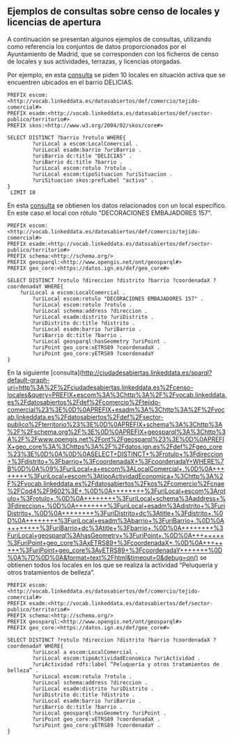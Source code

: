 ## Ejemplos de consultas sobre censo de locales y licencias de apertura

A continuación se presentan algunos ejemplos de consultas, utilizando como referencia los conjuntos de datos proporcionados por el Ayuntamiento de Madrid, que se corresponden con los ficheros de censo de locales y sus actividades, terrazas, y licencias otorgadas.

Por ejemplo, en esta [consulta](http://ciudadesabiertas.linkeddata.es/sparql?default-graph-uri=http%3A%2F%2Fciudadesabiertas.linkeddata.es%2Fcenso-locales&query=PREFIX+escom%3A%3Chttp%3A%2F%2Fvocab.linkeddata.es%2Fdatosabiertos%2Fdef%2Fcomercio%2Ftejido-comercial%23%3E%0D%0APREFIX+esadm%3A%3Chttp%3A%2F%2Fvocab.linkeddata.es%2Fdatosabiertos%2Fdef%2Fsector-publico%2Fterritorio%23%3E%0D%0APREFIX+skos%3A%3Chttp%3A%2F%2Fwww.w3.org%2F2004%2F02%2Fskos%2Fcore%23%3E%0D%0A%0D%0ASELECT+DISTINCT+%3Fbarrio+%3Frotulo+WHERE%7B%0D%0A++++++++%3FuriLocal+a+escom%3ALocalComercial+.%0D%0A++++++++%3FuriLocal+esadm%3Abarrio+%3FuriBarrio+.%0D%0A++++++++%3FuriBarrio+dc%3Atitle+%22DELICIAS%22+.%0D%0A++++++++%3FuriBarrio+dc%3Atitle+%3Fbarrio+.%0D%0A++++++++%3FuriLocal+escom%3Arotulo+%3Frotulo+.%0D%0A++++++++%3FuriLocal+escom%3AtipoSituacion+%3FuriSituacion+.%0D%0A++++++++%0D%0A%7D%0D%0A+LIMIT+10&format=text%2Fhtml&timeout=0&debug=on) se piden 10 locales en situación activa que se encuentren ubicados en el barrio DELICIAS.  
```
PREFIX escom:<http://vocab.linkeddata.es/datosabiertos/def/comercio/tejido-comercial#>
PREFIX esadm:<http://vocab.linkeddata.es/datosabiertos/def/sector-publico/territorio#>
PREFIX skos:<http://www.w3.org/2004/02/skos/core#>

SELECT DISTINCT ?barrio ?rotulo WHERE{
        ?uriLocal a escom:LocalComercial .
        ?uriLocal esadm:barrio ?uriBarrio .
        ?uriBarrio dc:title "DELICIAS" .
        ?uriBarrio dc:title ?barrio .
        ?uriLocal escom:rotulo ?rotulo .
        ?uriLocal escom:tipoSituacion ?uriSituacion .
        ?uriSituacion skos:prefLabel "activo" .         
}
 LIMIT 10
```
En esta [consulta](http://ciudadesabiertas.linkeddata.es/sparql?default-graph-uri=http%3A%2F%2Fciudadesabiertas.linkeddata.es%2Fcenso-locales&query=PREFIX+escom%3A%3Chttp%3A%2F%2Fvocab.linkeddata.es%2Fdatosabiertos%2Fdef%2Fcomercio%2Ftejido-comercial%23%3E%0D%0APREFIX+esadm%3A%3Chttp%3A%2F%2Fvocab.linkeddata.es%2Fdatosabiertos%2Fdef%2Fsector-publico%2Fterritorio%23%3E%0D%0APREFIX+schema%3A%3Chttp%3A%2F%2Fschema.org%2F%3E%0D%0A%0D%0ASELECT+DISTINCT+%3Frotulo+%3Fdireccion+%3Fdistrito+%3Fbarrio+WHERE%7B%0D%0A%09%3FuriLocal+a+escom%3ALocalComercial+.%0D%0A++++++++%3FuriLocal+escom%3Arotulo+%22DECORACIONES+EMBAJADORES+157%22+.%0D%0A++++++++%3FuriLocal+escom%3Arotulo+%3Frotulo+.%0D%0A++++++++%3FuriLocal+schema%3Aaddress+%3Fdireccion+.%0D%0A++++++++%3FuriLocal+esadm%3Adistrito+%3FuriDistrito+.%0D%0A++++++++%3FuriDistrito+dc%3Atitle+%3Fdistrito+.%0D%0A++++++++%3FuriLocal+esadm%3Abarrio+%3FuriBarrio+.%0D%0A++++++++%3FuriBarrio+dc%3Atitle+%3Fbarrio+.%0D%0A%0D%0A%7D+limit+10%0D%0A&format=text%2Fhtml&timeout=0&debug=on) se obtienen los datos relacionados con un local específico. En este caso el local con rótulo "DECORACIONES EMBAJADORES 157".

```
PREFIX escom:<http://vocab.linkeddata.es/datosabiertos/def/comercio/tejido-comercial#>
PREFIX esadm:<http://vocab.linkeddata.es/datosabiertos/def/sector-publico/territorio#>
PREFIX schema:<http://schema.org/>
PREFIX geosparql:<http://www.opengis.net/ont/geosparql#>
PREFIX geo_core:<https://datos.ign.es/def/geo_core#>

SELECT DISTINCT ?rotulo ?direccion ?distrito ?barrio ?coordenadaX ?coordenadaY WHERE{
	?uriLocal a escom:LocalComercial .
        ?uriLocal escom:rotulo "DECORACIONES EMBAJADORES 157" .
        ?uriLocal escom:rotulo ?rotulo .
        ?uriLocal schema:address ?direccion .
        ?uriLocal esadm:distrito ?uriDistrito .
        ?uriDistrito dc:title ?distrito .
        ?uriLocal esadm:barrio ?uriBarrio .
        ?uriBarrio dc:title ?barrio .
        ?uriLocal geosparql:hasGeometry ?uriPoint .
        ?uriPoint geo_core:xETRS89 ?coordenadaX .
        ?uriPoint geo_core:yETRS89 ?coordenadaY
}

```

En la siguiente [consulta](http://ciudadesabiertas.linkeddata.es/sparql?default-graph-uri=http%3A%2F%2Fciudadesabiertas.linkeddata.es%2Fcenso-locales&query=PREFIX+escom%3A%3Chttp%3A%2F%2Fvocab.linkeddata.es%2Fdatosabiertos%2Fdef%2Fcomercio%2Ftejido-comercial%23%3E%0D%0APREFIX+esadm%3A%3Chttp%3A%2F%2Fvocab.linkeddata.es%2Fdatosabiertos%2Fdef%2Fsector-publico%2Fterritorio%23%3E%0D%0APREFIX+schema%3A%3Chttp%3A%2F%2Fschema.org%2F%3E%0D%0APREFIX+geosparql%3A%3Chttp%3A%2F%2Fwww.opengis.net%2Font%2Fgeosparql%23%3E%0D%0APREFIX+geo_core%3A%3Chttps%3A%2F%2Fdatos.ign.es%2Fdef%2Fgeo_core%23%3E%0D%0A%0D%0ASELECT+DISTINCT+%3Frotulo+%3Fdireccion+%3Fdistrito+%3Fbarrio+%3FcoordenadaX+%3FcoordenadaY+WHERE%7B%0D%0A%09%3FuriLocal+a+escom%3ALocalComercial+.%0D%0A++++++++%3FuriLocal+escom%3AtipoActividadEconomica+%3Chttp%3A%2F%2Fvocab.linkeddata.es%2Fdatosabiertos%2Fkos%2Fcomercio%2Fcnae%2FCod4%2F9602%3E+.%0D%0A++++++++%3FuriLocal+escom%3Arotulo+%3Frotulo+.%0D%0A++++++++%3FuriLocal+schema%3Aaddress+%3Fdireccion+.%0D%0A++++++++%3FuriLocal+esadm%3Adistrito+%3FuriDistrito+.%0D%0A++++++++%3FuriDistrito+dc%3Atitle+%3Fdistrito+.%0D%0A++++++++%3FuriLocal+esadm%3Abarrio+%3FuriBarrio+.%0D%0A++++++++%3FuriBarrio+dc%3Atitle+%3Fbarrio+.%0D%0A++++++++%3FuriLocal+geosparql%3AhasGeometry+%3FuriPoint+.%0D%0A++++++++%3FuriPoint+geo_core%3AxETRS89+%3FcoordenadaX+.%0D%0A++++++++%3FuriPoint+geo_core%3AyETRS89+%3FcoordenadaY+++++++%0D%0A%7D%0D%0A&format=text%2Fhtml&timeout=0&debug=on() se obtienen todos los locales en los que se realiza la actividad “Peluquería y otros tratamientos de belleza”.

```
PREFIX escom:<http://vocab.linkeddata.es/datosabiertos/def/comercio/tejido-comercial#>
PREFIX esadm:<http://vocab.linkeddata.es/datosabiertos/def/sector-publico/territorio#>
PREFIX schema:<http://schema.org/>
PREFIX geosparql:<http://www.opengis.net/ont/geosparql#>
PREFIX geo_core:<https://datos.ign.es/def/geo_core#>

SELECT DISTINCT ?rotulo ?direccion ?distrito ?barrio ?coordenadaX ?coordenadaY WHERE{
        ?uriLocal a escom:LocalComercial .
        ?uriLocal escom:tipoActividadEconomica ?uriActividad .     
        ?uriActividad rdfs:label “Peluquería y otros tratamientos de belleza” .
        ?uriLocal escom:rotulo ?rotulo .
        ?uriLocal schema:address ?direccion .
        ?uriLocal esadm:distrito ?uriDistrito .
        ?uriDistrito dc:title ?distrito .
        ?uriLocal esadm:barrio ?uriBarrio .
        ?uriBarrio dc:title ?barrio .
        ?uriLocal geosparql:hasGeometry ?uriPoint .
        ?uriPoint geo_core:xETRS89 ?coordenadaX .
        ?uriPoint geo_core:yETRS89 ?coordenadaY .      
}
```

